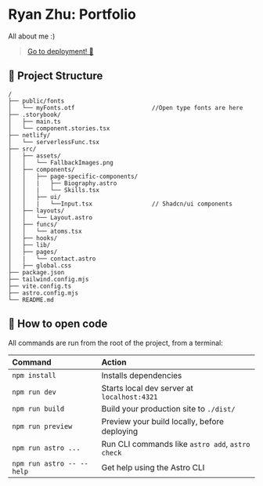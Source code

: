 # Ryan Zhu: Portfolio
 All about me :)
> [Go to deployment! 🚀](https://ryanzhu.dev)


## 🚀 Project Structure

```text
/
├── public/fonts
│   └── myFonts.otf                      //Open type fonts are here
├── .storybook/
│   ├── main.ts
│   └── component.stories.tsx
├── netlify/
│   └── serverlessFunc.tsx  
├── src/
│   ├── assets/
│   │   └── FallbackImages.png
│   ├── components/
│   │   ├── page-specific-components/
│   │   |   ├── Biography.astro
│   │   |   └── Skills.tsx
│   │   ├── ui/
│   │   |   └──Input.tsx                 // Shadcn/ui components
│   ├── layouts/
│   │   └── Layout.astro
│   ├── funcs/
│   │   └── atoms.tsx
│   ├── hooks/
│   ├── lib/
│   ├── pages/
│   |   └── contact.astro
│   ├── global.css
├── package.json
├── tailwind.config.mjs
├── vite.config.ts
├── astro.config.mjs
└── README.md
```
## 🧞 How to open code

All commands are run from the root of the project, from a terminal:

| Command                   | Action                                           |
| :------------------------ | :----------------------------------------------- |
| `npm install`             | Installs dependencies                            |
| `npm run dev`             | Starts local dev server at `localhost:4321`      |
| `npm run build`           | Build your production site to `./dist/`          |
| `npm run preview`         | Preview your build locally, before deploying     |
| `npm run astro ...`       | Run CLI commands like `astro add`, `astro check` |
| `npm run astro -- --help` | Get help using the Astro CLI                     |
